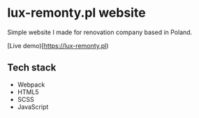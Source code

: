 # lux-remonty.pl website

Simple website I made for renovation company based in Poland.

[Live demo)[https://lux-remonty.pl)

## Tech stack

- Webpack
- HTML5
- SCSS
- JavaScript
